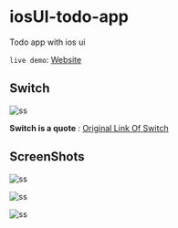 # iosUI-todo-app

Todo app with ios ui

`live demo`: [Website](https://ios-todo.netlify.app)


## Switch

![ss](https://gcdnb.pbrd.co/images/xlp0b9SVeP1j.png?o=1)

**Switch is a quote** : [Original Link Of Switch](https://www.cssscript.com/realistic-ios-switch-pure-css/)

## ScreenShots

![ss](https://gcdnb.pbrd.co/images/9IxVSEmg4Yco.png?o=1)

![ss](https://gcdnb.pbrd.co/images/kJAMwIHqqJr7.png?o=1)

![ss](https://gcdnb.pbrd.co/images/TuVTuoaIKDLq.png?o=1)
